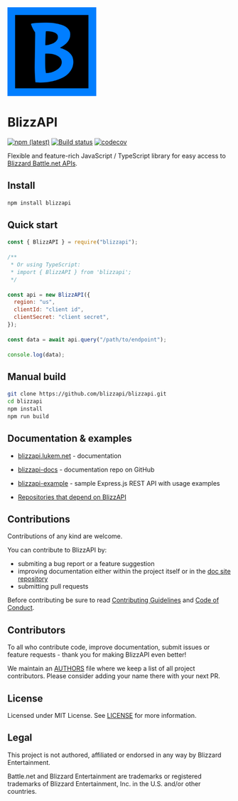 <img src="https://raw.githubusercontent.com/blizzapi/blizzapi-docs/master/docs/.vuepress/public/logo.png" alt="BlizzAPI logo" width="200" height="200">

# BlizzAPI

[![npm (latest)](https://img.shields.io/npm/v/blizzapi/latest.svg)](https://www.npmjs.com/package/blizzapi)
[![Build status](https://ci.appveyor.com/api/projects/status/r7pjg9an30d5dupk/branch/master?svg=true)](https://ci.appveyor.com/project/lwojcik/blizzapi/branch/master)
[![codecov](https://codecov.io/gh/blizzapi/blizzapi/branch/master/graph/badge.svg?token=M3vY98GiIn)](https://codecov.io/gh/blizzapi/blizzapi)

Flexible and feature-rich JavaScript / TypeScript library for easy access to [Blizzard Battle.net APIs](https://develop.battle.net/).

## Install

```bash
npm install blizzapi
```

## Quick start

```javascript
const { BlizzAPI } = require("blizzapi");

/**
 * Or using TypeScript:
 * import { BlizzAPI } from 'blizzapi';
 */

const api = new BlizzAPI({
  region: "us",
  clientId: "client id",
  clientSecret: "client secret",
});

const data = await api.query("/path/to/endpoint");

console.log(data);
```

## Manual build

```bash
git clone https://github.com/blizzapi/blizzapi.git
cd blizzapi
npm install
npm run build
```

## Documentation & examples

- [blizzapi.lukem.net](https://blizzapi.lukem.net) - documentation
- [blizzapi-docs](https://github.com/blizzapi/blizzapi-docs) - documentation repo on GitHub

- [blizzapi-example](https://github.com/blizzapi/blizzapi-example) - sample Express.js REST API with usage examples

- [Repositories that depend on BlizzAPI](https://github.com/blizzapi/blizzapi/network/dependents)

## Contributions

Contributions of any kind are welcome.

You can contribute to BlizzAPI by:

- submiting a bug report or a feature suggestion
- improving documentation either within the project itself or in the [doc site repository](https://github.com/blizzapi/blizzapi-docs)
- submitting pull requests

Before contributing be sure to read [Contributing Guidelines](https://github.com/blizzapi/blizzapi/blob/master/CONTRIBUTING.md) and [Code of Conduct](https://github.com/blizzapi/blizzapi/blob/master/CODE_OF_CONDUCT.md).

## Contributors

To all who contribute code, improve documentation, submit issues or feature requests - thank you for making BlizzAPI even better!

We maintain an [AUTHORS](https://github.com/blizzapi/blizzapi/blob/master/AUTHORS) file where we keep a list of all project contributors. Please consider adding your name there with your next PR.

## License

Licensed under MIT License. See [LICENSE](https://github.com/blizzapi/blizzapi/blob/master/LICENSE) for more information.

## Legal

This project is not authored, affiliated or endorsed in any way by Blizzard Entertainment.

Battle.net and Blizzard Entertainment are trademarks or registered trademarks of Blizzard Entertainment, Inc. in the U.S. and/or other countries.
